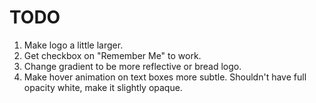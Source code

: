# TODO
1. Make logo a little larger.
2. Get checkbox on "Remember Me" to work.
3. Change gradient to be more reflective or bread logo.
4. Make hover animation on text boxes more subtle. Shouldn't have full opacity white, make it slightly opaque.
